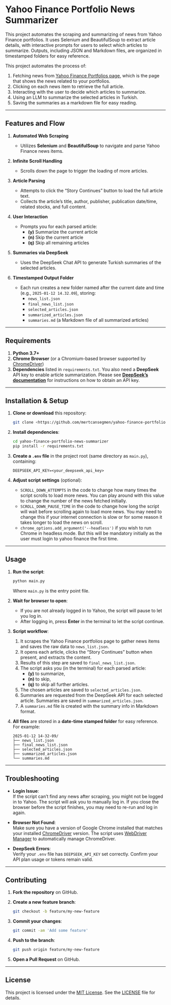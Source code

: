 # Yahoo Finance Portfolio News Summarizer

This project automates the scraping and summarizing of news from Yahoo Finance portfolios. It uses Selenium and BeautifulSoup to extract article details, with interactive prompts for users to select which articles to summarize. Outputs, including JSON and Markdown files, are organized in timestamped folders for easy reference.

This project automates the process of:

1. Fetching news from [Yahoo Finance Portfolios page](https://finance.yahoo.com/portfolios), which is the page that shows the news related to your portfolios.
2. Clicking on each news item to retrieve the full article.
3. Interacting with the user to decide which articles to summarize.
4. Using an LLM to summarize the selected articles in Turkish.
5. Saving the summaries as a markdown file for easy reading.

---

## Features and Flow

1. **Automated Web Scraping**  
   - Utilizes **Selenium** and **BeautifulSoup** to navigate and parse Yahoo Finance news items.

2. **Infinite Scroll Handling**  
   - Scrolls down the page to trigger the loading of more articles.

3. **Article Parsing**  
   - Attempts to click the “Story Continues” button to load the full article text.
   - Collects the article’s title, author, publisher, publication date/time, related stocks, and full content.

4. **User Interaction**  
   - Prompts you for each parsed article:
     - **(y)** Summarize the current article
     - **(n)** Skip the current article
     - **(q)** Skip all remaining articles

5. **Summaries via DeepSeek**  
   - Uses the DeepSeek Chat API to generate Turkish summaries of the selected articles.

6. **Timestamped Output Folder**  
   - Each run creates a new folder named after the current date and time (e.g., `2025-01-12 14.32.09`), storing:
     - `news_list.json`  
     - `final_news_list.json`  
     - `selected_articles.json`  
     - `summarized_articles.json`  
     - `summaries.md` (a Markdown file of all summarized articles)

---

## Requirements

1. **Python 3.7+**  
2. **Chrome Browser** (or a Chromium-based browser supported by [ChromeDriver](https://chromedriver.chromium.org/))
3. **Dependencies** listed in `requirements.txt`.
You also need a **DeepSeek** API key to enable article summarization. Please see **[DeepSeek’s documentation](https://api.deepseek.com)** for instructions on how to obtain an API key.

---

## Installation & Setup

1. **Clone or download** this repository:

   ```bash
   git clone <https://github.com/mertcansegmen/yahoo-finance-portfolio-news-summarizer.git>
   ```

2. **Install dependencies**:

   ```bash
   cd yahoo-finance-portfolio-news-summarizer
   pip install -r requirements.txt
   ```

3. **Create a `.env` file** in the project root (same directory as `main.py`), containing:

   ```plaintext
   DEEPSEEK_API_KEY=<your_deepseek_api_key>
   ```

4. **Adjust script settings** (optional):
   - `SCROLL_DOWN_ATTEMPTS` in the code to change how many times the script scrolls to load more news. You can play around with this value to change the number of the news fetched initially.
   - `SCROLL_DOWN_PAUSE_TIME` in the code to change how long the script will wait before scrolling again to load more news. You may need to change this if your internet connection is slow or for some reason it takes longer to load the news on scroll.
   - `chrome_options.add_argument('--headless')` if you wish to run Chrome in headless mode. But this will be mandatory initially as the user must login to yahoo finance the first time.

---

## Usage

1. **Run the script**:

   ```bash
   python main.py
   ```

   Where `main.py` is the entry point file.

2. **Wait for browser to open**:
   - If you are not already logged in to Yahoo, the script will pause to let you log in.
   - After logging in, press **Enter** in the terminal to let the script continue.

3. **Script workflow**:
   1. It scrapes the Yahoo Finance portfolios page to gather news items and saves the raw data to `news_list.json`.
   2. It opens each article, clicks the “Story Continues” button when present, and extracts the content.  
   3. Results of this step are saved to `final_news_list.json`.
   4. The script asks you (in the terminal) for each parsed article:
      - **(y)** to summarize,
      - **(n)** to skip,
      - **(q)** to skip all further articles.
   5. The chosen articles are saved to `selected_articles.json`.
   6. Summaries are requested from the DeepSeek API for each selected article. Summaries are saved in `summarized_articles.json`.
   7. A `summaries.md` file is created with the summary info in Markdown format.

4. **All files** are stored in a **date-time stamped folder** for easy reference. For example:  

   ```plaintext
   2025-01-12 14-32-09/
   ├── news_list.json
   ├── final_news_list.json
   ├── selected_articles.json
   ├── summarized_articles.json
   └── summaries.md
   ```

---

## Troubleshooting

- **Login Issue**:  
  If the script can’t find any news after scraping, you might not be logged in to Yahoo. The script will ask you to manually log in. If you close the browser before the script finishes, you may need to re-run and log in again.

- **Browser Not Found**:  
  Make sure you have a version of Google Chrome installed that matches your installed [ChromeDriver](https://chromedriver.chromium.org/) version. The script uses [WebDriver Manager](https://pypi.org/project/webdriver-manager/) to automatically manage ChromeDriver.

- **DeepSeek Errors**:  
  Verify your `.env` file has `DEEPSEEK_API_KEY` set correctly. Confirm your API plan usage or tokens remain valid.

---

## Contributing

1. **Fork the repository** on GitHub.
2. **Create a new feature branch**:

   ```bash
   git checkout -b feature/my-new-feature
   ```

3. **Commit your changes**:

   ```bash
   git commit -am 'Add some feature'
   ```

4. **Push to the branch**:

   ```bash
   git push origin feature/my-new-feature
   ```

5. **Open a Pull Request** on GitHub.

---

## License

This project is licensed under the [MIT License](https://opensource.org/licenses/MIT). See the [LICENSE](LICENSE) file for details.
